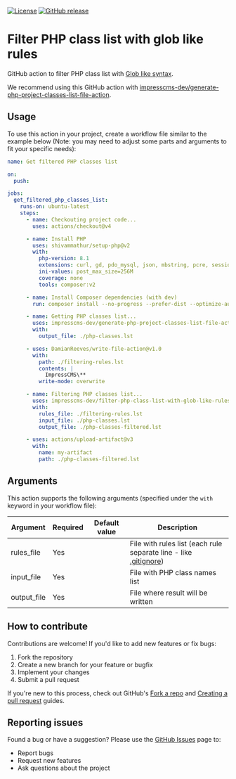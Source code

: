 [![License](https://img.shields.io/github/license/impresscms-dev/filter-php-class-list-with-glob-like-rules-action.svg)](LICENSE)
[![GitHub release](https://img.shields.io/github/release/impresscms-dev/filter-php-class-list-with-glob-like-rules-action.svg)](https://github.com/impresscms-dev/filter-php-class-list-with-glob-like-rules-action/releases)

# Filter PHP class list with glob like rules

GitHub action to filter PHP class list with [Glob like syntax](https://en.wikipedia.org/wiki/Glob_(programming)).

We recommend using this GitHub action with [impresscms-dev/generate-php-project-classes-list-file-action](https://github.com/impresscms-dev/generate-php-project-classes-list-file-action).

## Usage

To use this action in your project, create a workflow file similar to the example below (Note: you may need to adjust some parts and arguments to fit your specific needs):
```yaml
name: Get filtered PHP classes list

on:
  push:

jobs:
  get_filtered_php_classes_list:
    runs-on: ubuntu-latest
    steps:
      - name: Checkouting project code...
        uses: actions/checkout@v4

      - name: Install PHP
        uses: shivammathur/setup-php@v2
        with:
          php-version: 8.1
          extensions: curl, gd, pdo_mysql, json, mbstring, pcre, session
          ini-values: post_max_size=256M
          coverage: none
          tools: composer:v2

      - name: Install Composer dependencies (with dev)
        run: composer install --no-progress --prefer-dist --optimize-autoloader

      - name: Getting PHP classes list...
        uses: impresscms-dev/generate-php-project-classes-list-file-action@v1.0.0
        with:
          output_file: ./php-classes.lst

      - uses: DamianReeves/write-file-action@v1.0
        with:
          path: ./filtering-rules.lst
          contents: |
            ImpressCMS\**
          write-mode: overwrite

      - name: Filtering PHP classes list...
        uses: impresscms-dev/filter-php-class-list-with-glob-like-rules-action@v2
        with:
          rules_file: ./filtering-rules.lst
          input_file: ./php-classes.lst
          output_file: ./php-classes-filtered.lst

      - uses: actions/upload-artifact@v3
        with:
          name: my-artifact
          path: ./php-classes-filtered.lst
```

## Arguments

This action supports the following arguments (specified under the `with` keyword in your workflow file):

| Argument    | Required | Default value        | Description                       |
|-------------|----------|----------------------|-----------------------------------|
| rules_file | Yes      |                      | File with rules list (each rule separate line - like [.gitignore](https://git-scm.com/docs/gitignore)) |
| input_file | Yes      |                      | File with PHP class names list |
| output_file | Yes      |                      | File where result will be written |

## How to contribute

Contributions are welcome! If you'd like to add new features or fix bugs:

1. Fork the repository
2. Create a new branch for your feature or bugfix
3. Implement your changes
4. Submit a pull request

If you're new to this process, check out GitHub's [Fork a repo](https://docs.github.com/en/get-started/quickstart/fork-a-repo) and [Creating a pull request](https://docs.github.com/en/github/collaborating-with-issues-and-pull-requests/creating-a-pull-request) guides.

## Reporting issues

Found a bug or have a suggestion? Please use the [GitHub Issues](https://github.com/impresscms-dev/filter-php-class-list-with-glob-like-rules-action/issues) page to:

- Report bugs
- Request new features
- Ask questions about the project
